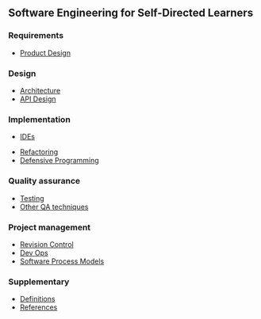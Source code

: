 <link rel="stylesheet" href="{{baseUrl}}/css/textbook.css">

<div class="website-content">

## Software Engineering for Self-Directed Learners

<include src="introduction/topic.md" />

### Requirements

<include src="requirements/topicToc.md" />

<include src="requirements/userStories/topicToc.md" />

* [Product Design]()

### Design

<include src="design/topicToc.md" />

<include src="designPrinciples/topicToc.md" />

<include src="oop/topicToc.md" />

* [Architecture]()
* [API Design]()

<include src="se-pattern/topic.md" />

### Implementation

* [IDEs]()

<include src="codeQuality/topicToc.md" />

* [Refactoring]()
* [Defensive Programming]()

### Quality assurance

* [Testing]()
* [Other QA techniques]()

### Project management

* [Revision Control]()
* [Dev Ops]()
* [Software Process Models]()

### Supplementary

* [Definitions](common/definitions.html)
* [References](common/references.html)

<include src="uml/topicToc.md" />
<include src="java/style/topicToc.md" />

</div>
